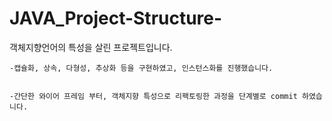 # JAVA_Project-Structure-
객체지향언어의 특성을 살린 프로젝트입니다.


    -캡슐화, 상속, 다형성, 추상화 등을 구현하였고, 인스턴스화를 진행했습니다.


    -간단한 와이어 프레임 부터, 객체지향 특성으로 리팩토링한 과정을 단계별로 commit 하였습니다.

